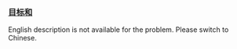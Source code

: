 ### [目标和](https://leetcode.com/problems/YaVDxD)

<p>English description is not available for the problem. Please switch to Chinese.</p>
